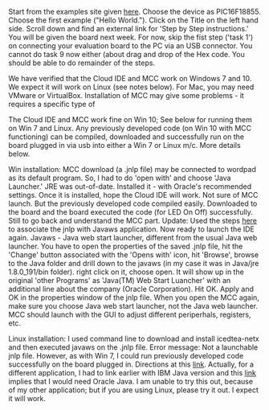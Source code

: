 
Start from the examples site given [here](https://mplabxpress.microchip.com/mplabcloud/example). Choose the device as PIC16F18855. Choose the first example ("Hello World.").  Click on the Title on the left hand side. Scroll down and find an external link for 'Step by Step instructions.' You will be given the board next week. For now, skip the fist step ('task 1') on connecting your evaluation board to the PC via an USB connector. You cannot do task 9 now either (about drag and drop of the Hex code. You should be able to do remainder of the steps. 

We have verified that the Cloud IDE and MCC work on Windows 7 and 10. We expect it will work on Linux (see notes below). For Mac, you may need VMware or VirtualBox. Installation of MCC may give some problems - it requires a specific type of 

The Cloud IDE and MCC work fine on Win 10; See below for running them on Win 7 and Linux. Any previously developed code (on Win 10 with MCC functioning) can be compiled, downloaded and successfully run on the board plugged in via usb into either a Win 7 or Linux m/c. More details below. 

Win installation: MCC download (a .jnlp file) may be connected to wordpad as its default program. So, I had to do 'open with' and choose 'Java Launcher.' JRE was out-of-date. Installed it - with Oracle's recommended settings. Once it is installed, hope the Cloud IDE will work. Not sure of MCC launch. But the previously developed code compiled easily. Downloaded to the board and the board executed the code (for LED On Off) successfully. Still to go back and understand the MCC part. Update: Used the steps [here](https://blackboard.secure.force.com/btbb_exportarticlepdf?id=kA770000000CbF5CAK) to associate the jnlp with Javaws application. Now ready to launch the IDE again. Javaws - Java web start launcher, different from the usual Java web launcher. You have to open the properties of the saved .jnlp file, hit the 'Change' button associated with the 'Opens with' icon, hit 'Browse', browse to the Java folder and drill down to the javaws (in my case it was in Java/jre 1.8.0_191/bin folder). right click on it, choose open. It will show up in the original 'other Programs' as 'Java(TM) Web Start Luancher' with an additional line about the company (Oracle Corporation). Hit OK. Apply and OK in the properties window of the jnlp file. When you open the MCC again, make sure you choose Java web start launcher, not the Java web launcher. MCC should launch with the GUI to adjust different periperhals, registers, etc. 

Linux installation:  I used command line to download and install icedtea-netx and then executed javaws on the .jnlp file. Error message: Not a launchable jnlp file. However, as with Win 7, I could run previously developed code successfully on the board plugged in. Directions at this [link](https://askubuntu.com/questions/565016/how-to-run-a-jnlp-file-in-ubuntu-server). Actually, for a different application, I had to link earlier with IBM Java version and this [link](https://askubuntu.com/questions/293117/not-able-to-install-javaws) implies that I would need Oracle Java. I am unable to try this out, because of my other application; but if you are using Linux, please try it out. I expect it will work. 
